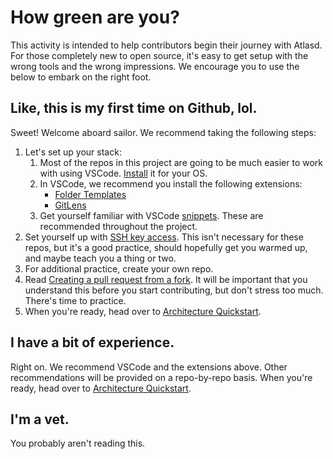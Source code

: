 # How green are you?
This activity is intended to help contributors begin their journey with Atlasd. For those completely new to open source, it's easy to get setup with the wrong tools and the wrong impressions. We encourage you to use the below to embark on the right foot.

## Like, this is my first time on Github, lol.
Sweet! Welcome aboard sailor. We recommend taking the following steps:
1. Let's set up your stack:
    1. Most of the repos in this project are going to be much easier to work with using VSCode. [Install](https://code.visualstudio.com/docs/setup/setup-overview) it for your OS.
    2. In VSCode, we recommend you install the following extensions:
        - [Folder Templates](https://marketplace.visualstudio.com/items?itemName=Huuums.vscode-fast-folder-structure)
        - [GitLens](https://marketplace.visualstudio.com/items?itemName=eamodio.gitlens)
    3. Get yourself familiar with VSCode [snippets](https://code.visualstudio.com/docs/editor/userdefinedsnippets). These are recommended throughout the project.
2. Set yourself up with [SSH key access](https://docs.github.com/en/github/authenticating-to-github/connecting-to-github-with-ssh). This isn't necessary for these repos, but it's a good practice, should hopefully get you warmed up, and maybe teach you a thing or two.
3. For additional practice, create your own repo.
4. Read [Creating a pull request from a fork](https://docs.github.com/en/github/collaborating-with-pull-requests/proposing-changes-to-your-work-with-pull-requests/creating-a-pull-request-from-a-fork). It will be important that you understand this before you start contributing, but don't stress too much. There's time to practice.
5. When you're ready, head over to [Architecture Quickstart](https://github.com/atlasd-geo/atlasd/blob/main/Architecture%20Quickstart.md).

## I have a bit of experience.
Right on. We recommend VSCode and the extensions above. Other recommendations will be provided on a repo-by-repo basis. When you're ready, head over to [Architecture Quickstart](https://github.com/atlasd-geo/atlasd/blob/main/Architecture%20Quickstart.md).

## I'm a vet.
You probably aren't reading this.

